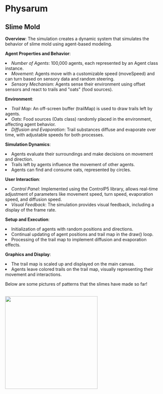 <h1> Physarum </h1>
<h2> Slime Mold </h2> 
<p>
<strong>Overview</strong>: The simulation creates a dynamic system that simulates the behavior of slime mold using agent-based modeling.
</p>
<p>
<strong>Agent Properties and Behavior</strong>:

<li><em>Number of Agents</em>: 100,000 agents, each represented by an Agent class instance. </li>
<li><em>Movement</em>: Agents move with a customizable speed (moveSpeed) and can turn based on sensory data and random steering.</li>
<li><em>Sensory Mechanism</em>: Agents sense their environment using offset sensors and react to trails and "oats" (food sources).</li>
</p>
<p>
<strong>Environment</strong>:
<li><em>Trail Map</em>: An off-screen buffer (trailMap) is used to draw trails left by agents.</li>
<li><em>Oats</em>: Food sources (Oats class) randomly placed in the environment, affecting agent behavior.</li>
<li><em>Diffusion and Evaporation</em>: Trail substances diffuse and evaporate over time, with adjustable speeds for both processes.</li>
</p>
<p>
<strong>Simulation Dynamics</strong>:

<li>Agents evaluate their surroundings and make decisions on movement and direction.</li>
<li> Trails left by agents influence the movement of other agents.</li>
<li>Agents can find and consume oats, represented by circles.</li>
</p>
<p>
<strong>User Interaction</strong>:

<li><em>Control Panel</em>: Implemented using the ControlP5 library, allows real-time adjustment of parameters like movement speed, turn speed, evaporation speed, and diffusion speed. </li>
<li><em>Visual Feedback</em>: The simulation provides visual feedback, including a display of the frame rate. </li>
</p>
<p>
<strong>Setup and Execution</strong>:
  
<li> Initialization of agents with random positions and directions.</li>
<li> Continual updating of agent positions and trail map in the draw() loop.</li>
<li> Processing of the trail map to implement diffusion and evaporation effects.</li>
</p>
<p>
<strong>Graphics and Display</strong>:

<li> The trail map is scaled up and displayed on the main canvas.</li>
<li> Agents leave colored trails on the trail map, visually representing their movement and interactions.</li>
</p>

<p>
Below are some pictures of patterns that the slimes have made so far!
</p>
<br>
<img height="300" src="https://github.com/vlvcDev/Physarum/assets/112003152/bd17ee83-18b6-4ac0-a06b-1ceced85878a", src="https://github.com/vlvcDev/Physarum/assets/112003152/e690c2fc-cf53-4b9c-849b-cd4cdb3b2ec5" />
<br
